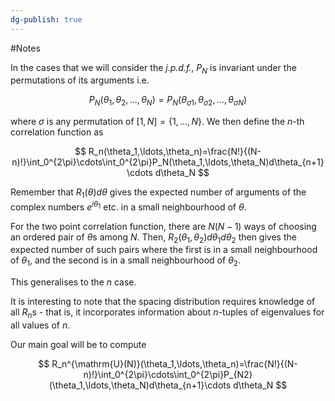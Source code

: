 ```yaml
---
dg-publish: true
---
```

#Notes 

In the cases that we will consider the *j.p.d.f.*, $P_N$ is invariant under the permutations of its arguments i.e.

$$
P_N(\theta_1,\theta_2,\ldots,\theta_N)=P_N(\theta_{\sigma1},\theta_{\sigma2},\ldots,\theta_{\sigma N})
$$

where $\sigma$ is any permutation of $[1,N]=\{ 1,\dots,N\}$. We then define the $n$-th correlation function as 

$$
R_n(\theta_1,\ldots,\theta_n)=\frac{N!}{(N-n)!}\int_0^{2\pi}\cdots\int_0^{2\pi}P_N(\theta_1,\ldots,\theta_N)d\theta_{n+1}\cdots d\theta_N
$$

Remember that $R_1(\theta)d\theta$ gives the expected number of arguments of the complex numbers $e^{i\theta_1}$ etc. in a small neighbourhood of $\theta$. 

For the two point correlation function, there are $N(N-1)$ ways of choosing an ordered pair of $\theta$s among $N$. Then, $R_2(\theta_1,\theta_2)d\theta_1d\theta_2$ then gives the expected number of such pairs where the first is in a small neighbourhood of $\theta_1$, and the second is in a small neighbourhood of $\theta_2$. 

This generalises to the $n$ case. 

It is interesting to note that the spacing distribution requires knowledge of all $R_n$s - that is, it incorporates information about $n$-tuples of eigenvalues for all values of $n$. 

Our main goal will be to compute

$$
R_n^{\mathrm{U}(N)}(\theta_1,\ldots,\theta_n)=\frac{N!}{(N-n)!}\int_0^{2\pi}\cdots\int_0^{2\pi}P_{N2}(\theta_1,\ldots,\theta_N)d\theta_{n+1}\cdots d\theta_N
$$
